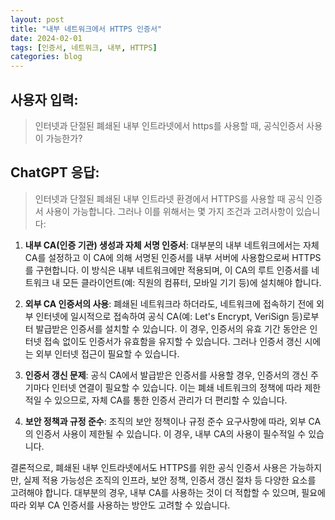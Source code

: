 ```yaml
---
layout: post
title: "내부 네트워크에서 HTTPS 인증서"
date: 2024-02-01
tags: [인증서, 네트워크, 내부, HTTPS]
categories: blog
---
```


## 사용자 입력:
> 인터넷과 단절된 폐쇄된 내부 인트라넷에서 https를 사용할 때, 공식인증서 사용이 가능한가?

## ChatGPT 응답:
> 인터넷과 단절된 폐쇄된 내부 인트라넷 환경에서 HTTPS를 사용할 때 공식 인증서 사용이 가능합니다. 그러나 이를 위해서는 몇 가지 조건과 고려사항이 있습니다:

1. **내부 CA(인증 기관) 생성과 자체 서명 인증서**: 대부분의 내부 네트워크에서는 자체 CA를 설정하고 이 CA에 의해 서명된 인증서를 내부 서버에 사용함으로써 HTTPS를 구현합니다. 이 방식은 내부 네트워크에만 적용되며, 이 CA의 루트 인증서를 네트워크 내 모든 클라이언트(예: 직원의 컴퓨터, 모바일 기기 등)에 설치해야 합니다.

2. **외부 CA 인증서의 사용**: 폐쇄된 네트워크라 하더라도, 네트워크에 접속하기 전에 외부 인터넷에 일시적으로 접속하여 공식 CA(예: Let's Encrypt, VeriSign 등)로부터 발급받은 인증서를 설치할 수 있습니다. 이 경우, 인증서의 유효 기간 동안은 인터넷 접속 없이도 인증서가 유효함을 유지할 수 있습니다. 그러나 인증서 갱신 시에는 외부 인터넷 접근이 필요할 수 있습니다.

3. **인증서 갱신 문제**: 공식 CA에서 발급받은 인증서를 사용할 경우, 인증서의 갱신 주기마다 인터넷 연결이 필요할 수 있습니다. 이는 폐쇄 네트워크의 정책에 따라 제한적일 수 있으므로, 자체 CA를 통한 인증서 관리가 더 편리할 수 있습니다.

4. **보안 정책과 규정 준수**: 조직의 보안 정책이나 규정 준수 요구사항에 따라, 외부 CA의 인증서 사용이 제한될 수 있습니다. 이 경우, 내부 CA의 사용이 필수적일 수 있습니다.

결론적으로, 폐쇄된 내부 인트라넷에서도 HTTPS를 위한 공식 인증서 사용은 가능하지만, 실제 적용 가능성은 조직의 인프라, 보안 정책, 인증서 갱신 절차 등 다양한 요소를 고려해야 합니다. 대부분의 경우, 내부 CA를 사용하는 것이 더 적합할 수 있으며, 필요에 따라 외부 CA 인증서를 사용하는 방안도 고려할 수 있습니다.

